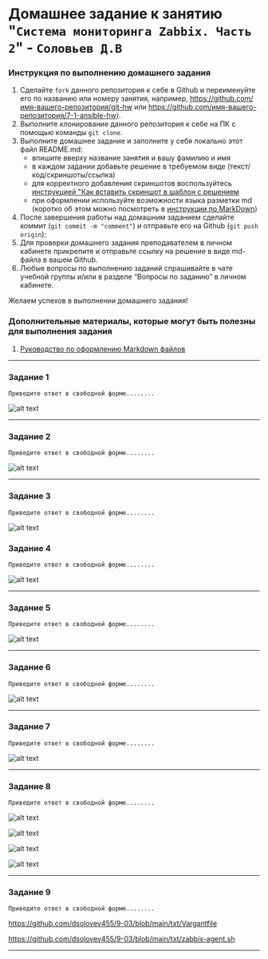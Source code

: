 # Домашнее задание к занятию "`Система мониторинга Zabbix. Часть 2`" - `Соловьев Д.В`


### Инструкция по выполнению домашнего задания

   1. Сделайте `fork` данного репозитория к себе в Github и переименуйте его по названию или номеру занятия, например, https://github.com/имя-вашего-репозитория/git-hw или  https://github.com/имя-вашего-репозитория/7-1-ansible-hw).
   2. Выполните клонирование данного репозитория к себе на ПК с помощью команды `git clone`.
   3. Выполните домашнее задание и заполните у себя локально этот файл README.md:
      - впишите вверху название занятия и вашу фамилию и имя
      - в каждом задании добавьте решение в требуемом виде (текст/код/скриншоты/ссылка)
      - для корректного добавления скриншотов воспользуйтесь [инструкцией "Как вставить скриншот в шаблон с решением](https://github.com/netology-code/sys-pattern-homework/blob/main/screen-instruction.md)
      - при оформлении используйте возможности языка разметки md (коротко об этом можно посмотреть в [инструкции  по MarkDown](https://github.com/netology-code/sys-pattern-homework/blob/main/md-instruction.md))
   4. После завершения работы над домашним заданием сделайте коммит (`git commit -m "comment"`) и отправьте его на Github (`git push origin`);
   5. Для проверки домашнего задания преподавателем в личном кабинете прикрепите и отправьте ссылку на решение в виде md-файла в вашем Github.
   6. Любые вопросы по выполнению заданий спрашивайте в чате учебной группы и/или в разделе “Вопросы по заданию” в личном кабинете.
   
Желаем успехов в выполнении домашнего задания!
   
### Дополнительные материалы, которые могут быть полезны для выполнения задания

1. [Руководство по оформлению Markdown файлов](https://gist.github.com/Jekins/2bf2d0638163f1294637#Code)

---

### Задание 1

`Приведите ответ в свободной форме........`


![alt text](https://github.com/dsolovev455/9-03/blob/main/img/1.png)


---

### Задание 2

`Приведите ответ в свободной форме........`


![alt text](https://github.com/dsolovev455/9-03/blob/main/img/2.png)


---

### Задание 3

`Приведите ответ в свободной форме........`


![alt text](https://github.com/dsolovev455/9-03/blob/main/img/2.png)


### Задание 4

`Приведите ответ в свободной форме........`


![alt text](https://github.com/dsolovev455/9-03/blob/main/img/3.png)


---

### Задание 5

`Приведите ответ в свободной форме........`


![alt text](https://github.com/dsolovev455/9-03/blob/main/img/4.png)


---

### Задание 6

`Приведите ответ в свободной форме........`


![alt text](https://github.com/dsolovev455/9-03/blob/main/img/5.png)


---

### Задание 7

`Приведите ответ в свободной форме........`


![alt text](https://github.com/dsolovev455/9-03/blob/main/img/5.png)


---


### Задание 8

`Приведите ответ в свободной форме........`


![alt text](https://github.com/dsolovev455/9-03/blob/main/img/6.png)

![alt text](https://github.com/dsolovev455/9-03/blob/main/img/7.png)

![alt text](https://github.com/dsolovev455/9-03/blob/main/img/8.png)

![alt text](https://github.com/dsolovev455/9-03/blob/main/img/9.png)

---

### Задание 9

`Приведите ответ в свободной форме........`


https://github.com/dsolovev455/9-03/blob/main/txt/Vargantfile

https://github.com/dsolovev455/9-03/blob/main/txt/zabbix-agent.sh


---
